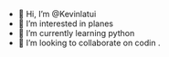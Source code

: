 - 👋 Hi, I’m @Kevinlatui
- 👀 I’m interested in planes
- 🌱 I’m currently learning python
- 💞️ I’m looking to collaborate on codin
.

<!---
Kevinlatui/Kevinlatui is a ✨ special ✨ repository because its `README.md` (this file) appears on your GitHub profile.
You can click the Preview link to take a look at your changes.
--->
